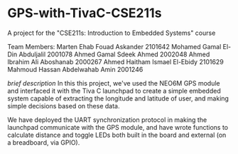 # GPS-with-TivaC-CSE211s
A project for the "CSE211s: Introduction to Embedded Systems" course


Team Members: 
Marten Ehab Fouad Askander 2101642
Mohamed Gamal El-Din Abduljalil 2001078
Ahmed Gamal Sdeek Ahmed 2002048
Ahmed Ibrahim Ali Aboshanab 2000267
Ahmed Haitham Ismael El-Ebidy 2101629
Mahmoud Hassan Abdelwahab Amin 2001246

*brief description*
In this this project, we've used the NEO6M GPS module and interfaced it with the Tiva C launchpad
to create a simple embedded system capable of extracting the longitude and latitude of user,
and making simple decisions based on these data.

We have deployed the UART synchronization protocol in making the launchpad communicate with the GPS module, and have wrote functions to calculate distance and toggle LEDs both built in the board and external (on a breadboard, via GPIO).

